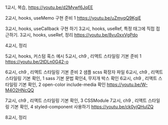 1교시, 복습,
https://youtu.be/d2Mywf6JqEE

2교시, hooks, useMemo 구현 준비 1
https://youtu.be/uZmyqQ9KgjE

3교시, hooks, useCallback 구현 하기
3교시, hooks, useRef, 특정 태그에 직접 접근하기.
3교시, hooks, useRef, 정리
https://youtu.be/8vu0xxVgPdo

4교시, 정리

5교시, hooks, 커스텀 훅스 예시
5교시, ch9 , 리액트 스타일링 기본 준비 1
https://youtu.be/2tDLn0G42-o

6교시, ch9 , 리액트 스타일링 기본 준비 2 샘플 scss 확장자 파일
6교시, ch9 , 리액트 스타일링 기본 확인, 1 sass 기본 문법 확인4, 무지개 박스 확인
6교시, ch9 , 리액트 스타일링 기본 확인, 2 open-color include-media 확인
https://youtu.be/W-M4O2HNcQQ

7교시, ch9 , 리액트 스타일링 기본 확인, 3 CSSModule
7교시, ch9 , 리액트 스타일링 기본 확인, 4 styled-component 사용하기
https://youtu.be/ck0yjQHuIZQ

8교시, 정리